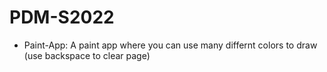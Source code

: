 # PDM-S2022
- Paint-App: A paint app where you can use many differnt colors to draw (use backspace to clear page)

